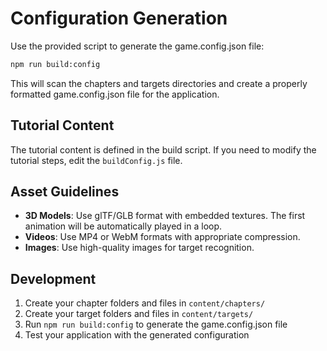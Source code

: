 # Configuration Generation

Use the provided script to generate the game.config.json file:

```bash
npm run build:config
```

This will scan the chapters and targets directories and create a properly formatted game.config.json file for the application.

## Tutorial Content

The tutorial content is defined in the build script. If you need to modify the tutorial steps, edit the `buildConfig.js` file.

## Asset Guidelines

- **3D Models**: Use glTF/GLB format with embedded textures. The first animation will be automatically played in a loop.
- **Videos**: Use MP4 or WebM formats with appropriate compression.
- **Images**: Use high-quality images for target recognition.

## Development

1. Create your chapter folders and files in `content/chapters/`
2. Create your target folders and files in `content/targets/`
3. Run `npm run build:config` to generate the game.config.json file
4. Test your application with the generated configuration